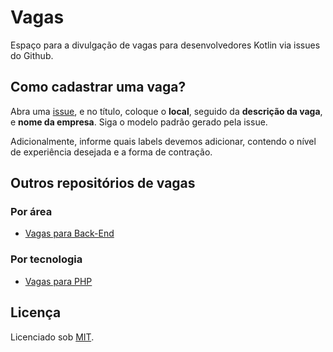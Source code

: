 # Vagas

Espaço para a divulgação de vagas para desenvolvedores Kotlin via issues do Github.

## Como cadastrar uma vaga?

Abra uma [issue](https://github.com/kotlin-br/vagas/issues/new), e no título, coloque o **local**,
seguido da **descrição da vaga**, e **nome da empresa**. Siga o modelo padrão gerado pela issue.

Adicionalmente, informe quais labels devemos adicionar, contendo o nível de experiência desejada e a forma de contração.

## Outros repositórios de vagas

### Por área

- [Vagas para Back-End](https://github.com/backend-br/vagas)

### Por tecnologia

- [Vagas para PHP](https://github.com/phpdevbr/vagas)

## Licença

Licenciado sob [MIT](/LICENSE).

